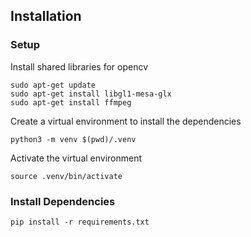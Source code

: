 ## Installation

### Setup

Install shared libraries for opencv

```
sudo apt-get update
sudo apt-get install libgl1-mesa-glx
sudo apt-get install ffmpeg
```


Create a virtual environment to install the dependencies

```
python3 -m venv $(pwd)/.venv
```

Activate the virtual environment

```
source .venv/bin/activate
```

### Install Dependencies

```
pip install -r requirements.txt
```
